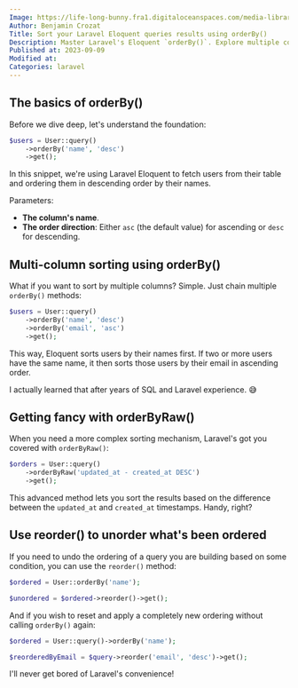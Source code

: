```yaml
---
Image: https://life-long-bunny.fra1.digitaloceanspaces.com/media-library/production/63/Di9ZBYMAkeuG3mF5fhRqTervFNAvu2-metaZ3V5LWNvZGluZy0zX2xwejBxeS1vcHRpbWl6ZWQuanBn-.jpg
Author: Benjamin Crozat
Title: Sort your Laravel Eloquent queries results using orderBy()
Description: Master Laravel's Eloquent `orderBy()`. Explore multiple columns sorting, the advanced `orderByRaw()`, and `reorder()`.
Published at: 2023-09-09
Modified at: 
Categories: laravel
---
```


## The basics of orderBy()

Before we dive deep, let's understand the foundation:

```php
$users = User::query()
    ->orderBy('name', 'desc')
    ->get();
```

In this snippet, we're using Laravel Eloquent to fetch users from their table and ordering them in descending order by their names.

Parameters:

- **The column's name**.
- **The order direction**: Either `asc` (the default value) for ascending or `desc` for descending.

## Multi-column sorting using orderBy()

What if you want to sort by multiple columns? Simple. Just chain multiple `orderBy()` methods:

```php
$users = User::query()
    ->orderBy('name', 'desc')
    ->orderBy('email', 'asc')
    ->get();
```

This way, Eloquent sorts users by their names first. If two or more users have the same name, it then sorts those users by their email in ascending order.

I actually learned that after years of SQL and Laravel experience. 😅

## Getting fancy with orderByRaw()

When you need a more complex sorting mechanism, Laravel's got you covered with `orderByRaw()`:

```php
$orders = User::query()
    ->orderByRaw('updated_at - created_at DESC')
    ->get();
```

This advanced method lets you sort the results based on the difference between the `updated_at` and `created_at` timestamps. Handy, right?

## Use reorder() to unorder what's been ordered

If you need to undo the ordering of a query you are building based on some condition, you can use the `reorder()` method:

```php
$ordered = User::orderBy('name');

$unordered = $ordered->reorder()->get();
```

And if you wish to reset and apply a completely new ordering without calling `orderBy()` again:

```php
$ordered = User::query()->orderBy('name');

$reorderedByEmail = $query->reorder('email', 'desc')->get();
```

I'll never get bored of Laravel's convenience!